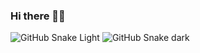 ### Hi there 👋👋

![GitHub Snake Light](https://raw.githubusercontent.com/daluozha/daluozha/output/github-snake.svg#gh-dark-mode-only)
![GitHub Snake dark](https://raw.githubusercontent.com/daluozha/daluozha/output/github-snake-dark.svg#gh-light-mode-only)


<!--
**daluozha/daluozha** is a ✨ _special_ ✨ repository because its `README.md` (this file) appears on your GitHub profile.

Here are some ideas to get you started:

- 🔭 I’m currently working on ...
- 🌱 I’m currently learning ...
- 👯 I’m looking to collaborate on ...
- 🤔 I’m looking for help with ...
- 💬 Ask me about ...
- 📫 How to reach me: ...
- 😄 Pronouns: ...
- ⚡ Fun fact: ...
-->
